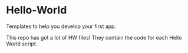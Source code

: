 # Hello-World

Templates to help you develop your first app.

This repo has got a lot of HW files! They contain the code for each Hello World script.


